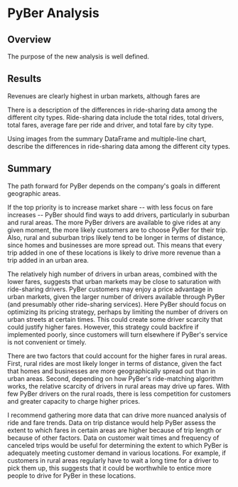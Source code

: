 # PyBer Analysis

## Overview

The purpose of the new analysis is well defined.


## Results
Revenues are clearly highest in urban markets, although fares are 


There is a description of the differences in ride-sharing data among the different city types. Ride-sharing data include the total rides, total drivers, total fares, average fare per ride and driver, and total fare by city type.

Using images from the summary DataFrame and multiple-line chart, describe the differences in ride-sharing data among the different city types.


## Summary

The path forward for PyBer depends on the company's goals in different geographic areas. 

If the top priority is to increase market share -- with less focus on fare increases -- PyBer should find ways to add drivers, particularly in suburban and 
rural areas. The more PyBer drivers are available to give rides at any given moment, the more likely customers are to choose PyBer for their trip. Also,
rural and suburban trips likely tend to be longer in terms of distance, since homes and businesses are more spread out. This means that every trip added
in one of these locations is likely to drive more revenue than a trip added in an urban area.

The relatively high number of drivers in urban areas, combined with the lower fares, suggests that urban markets may be close to saturation with ride-sharing 
drivers. PyBer customers may enjoy a price advantage in urban markets, given the larger number of drivers available through PyBer (and presumably other ride-sharing 
services). Here PyBer should focus on optimizing its pricing strategy, perhaps by limiting the number of drivers on urban streets at certain times. This could 
create some driver scarcity that could justify higher fares. However, this strategy could backfire if implemented poorly, since customers will turn elsewhere if 
PyBer's service is not convenient or timely.

There are two factors that could account for the higher fares in rural areas. First, rural rides are most likely longer in terms of distance, given the fact that
homes and businesses are more geographically spread out than in urban areas. Second, depending on how PyBer's ride-matching algorithm works, the relative scarcity 
of drivers in rural areas may drive up fares. With few PyBer drivers on the rural roads, there is less competition for customers and greater capacity to charge 
higher prices. 

I recommend gathering more data that can drive more nuanced analysis of ride and fare trends. Data on trip distance would help PyBer assess the extent to which
fares in certain areas are higher because of trip length or because of other factors. Data on customer wait times and frequency of canceled trips would be useful 
for determining the extent to which PyBer is adequately meeting customer demand in various locations. For example, if customers in rural areas regularly have to 
wait a long time for a driver to pick them up, this suggests that it could be worthwhile to entice more people to drive for PyBer in these locations.
